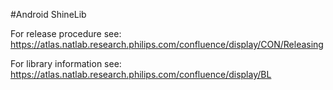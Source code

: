 #Android ShineLib

For release procedure see: https://atlas.natlab.research.philips.com/confluence/display/CON/Releasing

For library information see: https://atlas.natlab.research.philips.com/confluence/display/BL